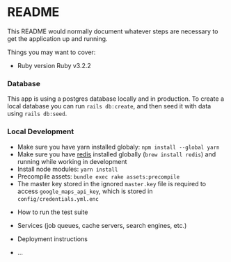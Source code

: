 # README

This README would normally document whatever steps are necessary to get the
application up and running.

Things you may want to cover:

* Ruby version
Ruby v3.2.2

### Database

This app is using a postgres database locally and in production.
To create a local database you can run `rails db:create`, and then seed it with data using `rails db:seed`.

### Local Development

- Make sure you have yarn installed globaly: `npm install --global yarn`
- Make sure you have [redis](https://redis.io/docs/install/install-redis/install-redis-on-mac-os/) installed globally (`brew install redis`) and running while working in development
- Install node modules: `yarn install`
- Precompile assets: `bundle exec rake assets:precompile`
- The master key stored in the ignored `master.key` file is required to access `google_maps_api_key`, which is stored in `config/credentials.yml.enc`

* How to run the test suite

* Services (job queues, cache servers, search engines, etc.)

* Deployment instructions

* ...
